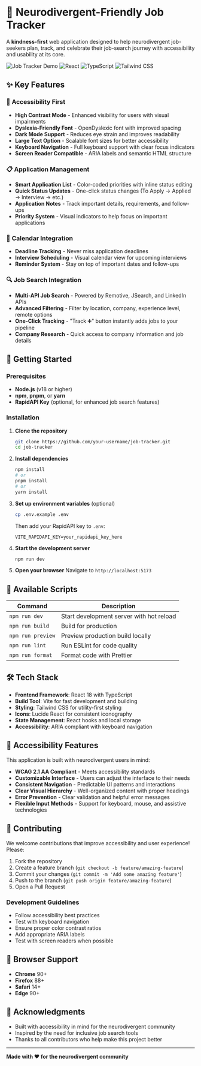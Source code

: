 # 🎯 Neurodivergent-Friendly Job Tracker

A **kindness-first** web application designed to help neurodivergent job-seekers plan, track, and celebrate their job-search journey with accessibility and usability at its core.

![Job Tracker Demo](https://img.shields.io/badge/Status-Active%20Development-brightgreen)
![React](https://img.shields.io/badge/React-18.x-blue)
![TypeScript](https://img.shields.io/badge/TypeScript-5.x-blue)
![Tailwind CSS](https://img.shields.io/badge/Tailwind%20CSS-3.x-blue)

## ✨ Key Features

### 🎨 **Accessibility First**
- **High Contrast Mode** - Enhanced visibility for users with visual impairments
- **Dyslexia-Friendly Font** - OpenDyslexic font with improved spacing
- **Dark Mode Support** - Reduces eye strain and improves readability
- **Large Text Option** - Scalable font sizes for better accessibility
- **Keyboard Navigation** - Full keyboard support with clear focus indicators
- **Screen Reader Compatible** - ARIA labels and semantic HTML structure

### 📋 **Application Management**
- **Smart Application List** - Color-coded priorities with inline status editing
- **Quick Status Updates** - One-click status changes (To Apply → Applied → Interview → etc.)
- **Application Notes** - Track important details, requirements, and follow-ups
- **Priority System** - Visual indicators to help focus on important applications

### 📅 **Calendar Integration**
- **Deadline Tracking** - Never miss application deadlines
- **Interview Scheduling** - Visual calendar view for upcoming interviews
- **Reminder System** - Stay on top of important dates and follow-ups

### 🔍 **Job Search Integration**
- **Multi-API Job Search** - Powered by Remotive, JSearch, and LinkedIn APIs
- **Advanced Filtering** - Filter by location, company, experience level, remote options
- **One-Click Tracking** - "Track ➕" button instantly adds jobs to your pipeline
- **Company Research** - Quick access to company information and job details

## 🚀 Getting Started

### Prerequisites
- **Node.js** (v18 or higher)
- **npm**, **pnpm**, or **yarn**
- **RapidAPI Key** (optional, for enhanced job search features)

### Installation

1. **Clone the repository**
   ```bash
   git clone https://github.com/your-username/job-tracker.git
   cd job-tracker
   ```

2. **Install dependencies**
   ```bash
   npm install
   # or
   pnpm install
   # or
   yarn install
   ```

3. **Set up environment variables** (optional)
   ```bash
   cp .env.example .env
   ```
   Then add your RapidAPI key to `.env`:
   ```
   VITE_RAPIDAPI_KEY=your_rapidapi_key_here
   ```

4. **Start the development server**
   ```bash
   npm run dev
   ```
   
5. **Open your browser**
   Navigate to `http://localhost:5173`

## 🔧 Available Scripts

| Command | Description |
|---------|-------------|
| `npm run dev` | Start development server with hot reload |
| `npm run build` | Build for production |
| `npm run preview` | Preview production build locally |
| `npm run lint` | Run ESLint for code quality |
| `npm run format` | Format code with Prettier |

## 🛠️ Tech Stack

- **Frontend Framework**: React 18 with TypeScript
- **Build Tool**: Vite for fast development and building
- **Styling**: Tailwind CSS for utility-first styling
- **Icons**: Lucide React for consistent iconography
- **State Management**: React hooks and local storage
- **Accessibility**: ARIA compliant with keyboard navigation

## 🎯 Accessibility Features

This application is built with neurodivergent users in mind:

- **WCAG 2.1 AA Compliant** - Meets accessibility standards
- **Customizable Interface** - Users can adjust the interface to their needs
- **Consistent Navigation** - Predictable UI patterns and interactions
- **Clear Visual Hierarchy** - Well-organized content with proper headings
- **Error Prevention** - Clear validation and helpful error messages
- **Flexible Input Methods** - Support for keyboard, mouse, and assistive technologies

## 🤝 Contributing

We welcome contributions that improve accessibility and user experience! Please:

1. Fork the repository
2. Create a feature branch (`git checkout -b feature/amazing-feature`)
3. Commit your changes (`git commit -m 'Add some amazing feature'`)
4. Push to the branch (`git push origin feature/amazing-feature`)
5. Open a Pull Request

### Development Guidelines
- Follow accessibility best practices
- Test with keyboard navigation
- Ensure proper color contrast ratios
- Add appropriate ARIA labels
- Test with screen readers when possible

## 📱 Browser Support

- **Chrome** 90+
- **Firefox** 88+
- **Safari** 14+
- **Edge** 90+



## 🙏 Acknowledgments

- Built with accessibility in mind for the neurodivergent community
- Inspired by the need for inclusive job search tools
- Thanks to all contributors who help make this project better

---

**Made with ❤️ for the neurodivergent community**
